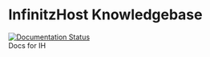 # InfinitzHost Knowledgebase 

[![Documentation Status](https://readthedocs.org/projects/infinitzhost/badge/?version=latest)](https://infinitzhost.readthedocs.io/en/latest/?badge=latest) <br>
Docs for IH
